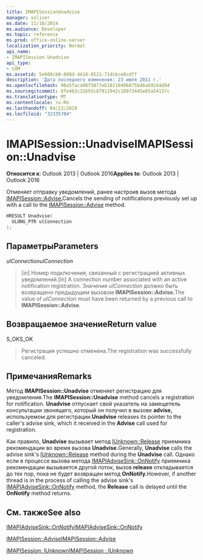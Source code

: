 ```yaml
---
title: IMAPISessionUnadvise
manager: soliver
ms.date: 11/16/2014
ms.audience: Developer
ms.topic: reference
ms.prod: office-online-server
localization_priority: Normal
api_name:
- IMAPISession.Unadvise
api_type:
- COM
ms.assetid: 5e608cb0-808d-4418-8521-71dcbce8cdff
description: 'Дата последнего изменения: 23 июля 2011 г.'
ms.openlocfilehash: 98a5faca00f5877eb10110406875b46a69244d94
ms.sourcegitcommit: 8fe462c32b91c87911942c188f3445e85a54137c
ms.translationtype: MT
ms.contentlocale: ru-RU
ms.lasthandoff: 04/23/2019
ms.locfileid: "32335704"
---
```

# <a name="imapisessionunadvise"></a><span data-ttu-id="84c9b-103">IMAPISession::Unadvise</span><span class="sxs-lookup"><span data-stu-id="84c9b-103">IMAPISession::Unadvise</span></span>

  
  
<span data-ttu-id="84c9b-104">**Относится к**: Outlook 2013 | Outlook 2016</span><span class="sxs-lookup"><span data-stu-id="84c9b-104">**Applies to**: Outlook 2013 | Outlook 2016</span></span> 
  
<span data-ttu-id="84c9b-105">Отменяет отправку уведомлений, ранее настроив вызов метода [IMAPISession::Advise.](imapisession-advise.md)</span><span class="sxs-lookup"><span data-stu-id="84c9b-105">Cancels the sending of notifications previously set up with a call to the [IMAPISession::Advise](imapisession-advise.md) method.</span></span> 
  
```cpp
HRESULT Unadvise(
  ULONG_PTR ulConnection
);
```

## <a name="parameters"></a><span data-ttu-id="84c9b-106">Параметры</span><span class="sxs-lookup"><span data-stu-id="84c9b-106">Parameters</span></span>

 <span data-ttu-id="84c9b-107">_ulConnection_</span><span class="sxs-lookup"><span data-stu-id="84c9b-107">_ulConnection_</span></span>
  
> <span data-ttu-id="84c9b-108">[in] Номер подключения, связанный с регистрацией активных уведомлений.</span><span class="sxs-lookup"><span data-stu-id="84c9b-108">[in] A connection number associated with an active notification registration.</span></span> <span data-ttu-id="84c9b-109">Значение _ulConnection_ должно быть возвращено предыдущим вызовом **IMAPISession::Advise.**</span><span class="sxs-lookup"><span data-stu-id="84c9b-109">The value of  _ulConnection_ must have been returned by a previous call to **IMAPISession::Advise**.</span></span>
    
## <a name="return-value"></a><span data-ttu-id="84c9b-110">Возвращаемое значение</span><span class="sxs-lookup"><span data-stu-id="84c9b-110">Return value</span></span>

<span data-ttu-id="84c9b-111">S_OK</span><span class="sxs-lookup"><span data-stu-id="84c9b-111">S_OK</span></span> 
  
> <span data-ttu-id="84c9b-112">Регистрация успешно отменена.</span><span class="sxs-lookup"><span data-stu-id="84c9b-112">The registration was successfully canceled.</span></span>
    
## <a name="remarks"></a><span data-ttu-id="84c9b-113">Примечания</span><span class="sxs-lookup"><span data-stu-id="84c9b-113">Remarks</span></span>

<span data-ttu-id="84c9b-114">Метод **IMAPISession::Unadvise** отменяет регистрацию для уведомления.</span><span class="sxs-lookup"><span data-stu-id="84c9b-114">The **IMAPISession::Unadvise** method cancels a registration for notification.</span></span> <span data-ttu-id="84c9b-115">**Unadvise** отпускает свой указатель на замещетель консультации звонящего, который он получил в вызове **advise,** используемом для регистрации.</span><span class="sxs-lookup"><span data-stu-id="84c9b-115">**Unadvise** releases its pointer to the caller's advise sink, which it received in the **Advise** call used for registration.</span></span> 
  
<span data-ttu-id="84c9b-116">Как правило, **Unadvise** вызывает метод [IUnknown::Release](https://msdn.microsoft.com/library/ms682317%28v=VS.85%29.aspx) приемника рекомендации во время вызова **Unadvise.**</span><span class="sxs-lookup"><span data-stu-id="84c9b-116">Generally, **Unadvise** calls the advise sink's [IUnknown::Release](https://msdn.microsoft.com/library/ms682317%28v=VS.85%29.aspx) method during the **Unadvise** call.</span></span> <span data-ttu-id="84c9b-117">Однако если в процессе вызова метода [IMAPIAdviseSink::OnNotify](imapiadvisesink-onnotify.md) приемника рекомендации вызывается другой поток, вызов **release** откладывается до тех пор, пока не будет возвращен метод **OnNotify.**</span><span class="sxs-lookup"><span data-stu-id="84c9b-117">However, if another thread is in the process of calling the advise sink's [IMAPIAdviseSink::OnNotify](imapiadvisesink-onnotify.md) method, the **Release** call is delayed until the **OnNotify** method returns.</span></span> 
  
## <a name="see-also"></a><span data-ttu-id="84c9b-118">См. также</span><span class="sxs-lookup"><span data-stu-id="84c9b-118">See also</span></span>



[<span data-ttu-id="84c9b-119">IMAPIAdviseSink::OnNotify</span><span class="sxs-lookup"><span data-stu-id="84c9b-119">IMAPIAdviseSink::OnNotify</span></span>](imapiadvisesink-onnotify.md)
  
[<span data-ttu-id="84c9b-120">IMAPISession::Advise</span><span class="sxs-lookup"><span data-stu-id="84c9b-120">IMAPISession::Advise</span></span>](imapisession-advise.md)
  
[<span data-ttu-id="84c9b-121">IMAPISession: IUnknown</span><span class="sxs-lookup"><span data-stu-id="84c9b-121">IMAPISession : IUnknown</span></span>](imapisessioniunknown.md)

